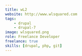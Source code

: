 ```yaml
---
title: wL2
website: http://www.wlsquared.com
tags:
    - drupal
    - drupal-7
image: wlsquared.png
role: Freelance Developer
freelance: true
skills: [drupal, php, git]
---
```

